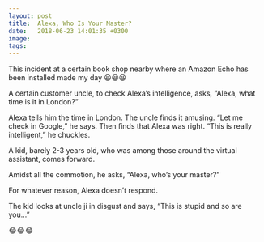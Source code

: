 ```yaml
---
layout: post
title:  Alexa, Who Is Your Master?
date:   2018-06-23 14:01:35 +0300
image:  
tags:   
---
```


This incident at a certain book shop nearby where an Amazon Echo has been installed made my day 😆😆😆

A certain customer uncle, to check Alexa’s intelligence, asks, “Alexa, what time is it in London?”

Alexa tells him the time in London. The uncle finds it amusing. “Let me check in Google,” he says. Then finds that Alexa was right. “This is really intelligent,” he chuckles.

A kid, barely 2-3 years old, who was among those around the virtual assistant, comes forward.

Amidst all the commotion, he asks, “Alexa, who’s your master?”

For whatever reason, Alexa doesn’t respond.

The kid looks at uncle ji in disgust and says, “This is stupid and so are you…”

😂😂😂